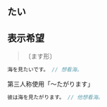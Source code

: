 ## たい

## 表示希望

> 〔ます形〕

```js
海を見たいです。 // 想看海。
```

第三人称使用「〜たがります」

```js
彼は海を見たがります。 // 他想看海。
```
